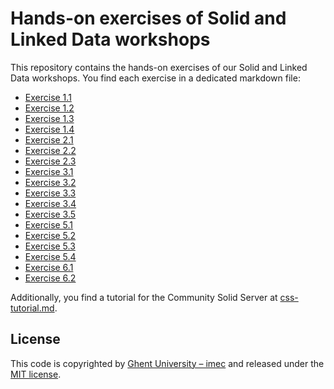 # Hands-on exercises of Solid and Linked Data workshops

This repository contains the hands-on exercises of our Solid and Linked Data workshops.
You find each exercise in a dedicated markdown file:

- [Exercise 1.1](exercise-1-1.md)
- [Exercise 1.2](exercise-1-2.md)
- [Exercise 1.3](exercise-1-3.md)
- [Exercise 1.4](exercise-1-4.md)
- [Exercise 2.1](exercise-2-1.md)
- [Exercise 2.2](exercise-2-2.md)
- [Exercise 2.3](exercise-2-3.md)
- [Exercise 3.1](exercise-3-1.md)
- [Exercise 3.2](exercise-3-2.md)
- [Exercise 3.3](exercise-3-3.md)
- [Exercise 3.4](exercise-3-4.md)
- [Exercise 3.5](exercise-3-5.md)
- [Exercise 5.1](exercise-5-1.md)
- [Exercise 5.2](exercise-5-2.md)
- [Exercise 5.3](exercise-5-3.md)
- [Exercise 5.4](exercise-5-4.md)
- [Exercise 6.1](exercise-6-1.md)
- [Exercise 6.2](exercise-6-2.md)

Additionally, you find a tutorial for the Community Solid Server at [css-tutorial.md](css-tutorial.md).

## License
This code is copyrighted by [Ghent University – imec](http://idlab.ugent.be/) and 
released under the [MIT license](http://opensource.org/licenses/MIT).
